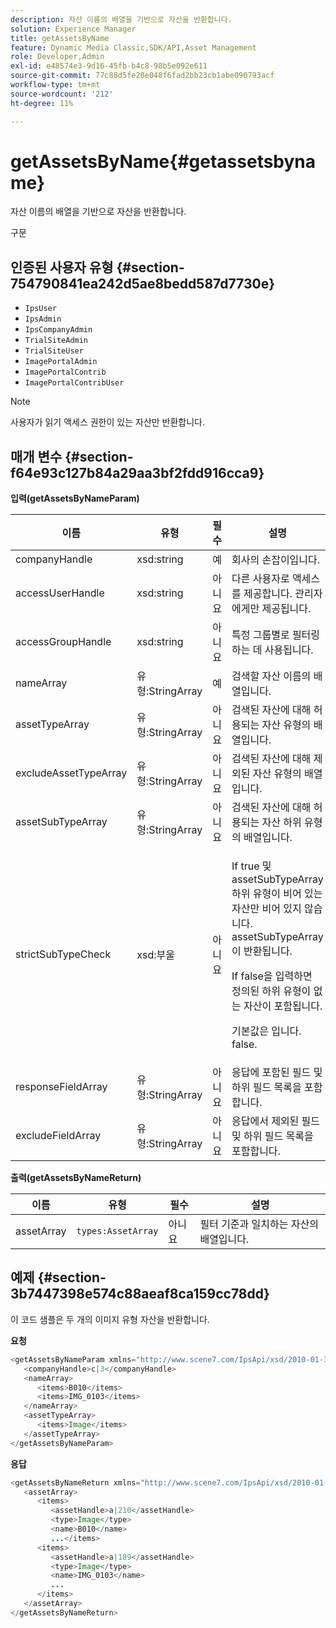 ```yaml
---
description: 자산 이름의 배열을 기반으로 자산을 반환합니다.
solution: Experience Manager
title: getAssetsByName
feature: Dynamic Media Classic,SDK/API,Asset Management
role: Developer,Admin
exl-id: e48574e3-9d16-45fb-b4c8-98b5e092e611
source-git-commit: 77c88d5fe20e048f6fad2bb23cb1abe090793acf
workflow-type: tm+mt
source-wordcount: '212'
ht-degree: 11%

---
```


# getAssetsByName{#getassetsbyname}

자산 이름의 배열을 기반으로 자산을 반환합니다.

구문

## 인증된 사용자 유형 {#section-754790841ea242d5ae8bedd587d7730e}

* `IpsUser`
* `IpsAdmin`
* `IpsCompanyAdmin`
* `TrialSiteAdmin`
* `TrialSiteUser`
* `ImagePortalAdmin`
* `ImagePortalContrib`
* `ImagePortalContribUser`

>[!NOTE]
>
>사용자가 읽기 액세스 권한이 있는 자산만 반환합니다.

## 매개 변수 {#section-f64e93c127b84a29aa3bf2fdd916cca9}

**입력(getAssetsByNameParam)**

<table id="table_CE7B503B0E074719A523B458DF3A7286"> 
 <thead> 
  <tr> 
   <th colname="col1" class="entry"> 이름 </th> 
   <th colname="col2" class="entry"> 유형 </th> 
   <th colname="col3" class="entry"> 필수 </th> 
   <th colname="col4" class="entry"> 설명 </th> 
  </tr> 
 </thead>
 <tbody> 
  <tr> 
   <td colname="col1"> <span class="codeph"> <span class="varname"> companyHandle</span> </span> </td> 
   <td colname="col2"> <span class="codeph"> xsd:string</span> </td> 
   <td colname="col3"> 예 </td> 
   <td colname="col4"> 회사의 손잡이입니다. </td> 
  </tr> 
  <tr> 
   <td colname="col1"> <span class="codeph"> <span class="varname"> accessUserHandle</span> </span> </td> 
   <td colname="col2"> <span class="codeph"> xsd:string</span> </td> 
   <td colname="col3"> 아니요 </td> 
   <td colname="col4"> 다른 사용자로 액세스를 제공합니다. 관리자에게만 제공됩니다. </td> 
  </tr> 
  <tr> 
   <td colname="col1"> <span class="codeph"> <span class="varname"> accessGroupHandle</span> </span> </td> 
   <td colname="col2"> <span class="codeph"> xsd:string</span> </td> 
   <td colname="col3"> 아니요 </td> 
   <td colname="col4"> 특정 그룹별로 필터링하는 데 사용됩니다. </td> 
  </tr> 
  <tr> 
   <td colname="col1"> <span class="codeph"> <span class="varname"> nameArray</span> </span> </td> 
   <td colname="col2"> <span class="codeph"> 유형:StringArray</span> </td> 
   <td colname="col3"> 예 </td> 
   <td colname="col4"> 검색할 자산 이름의 배열입니다. </td> 
  </tr> 
  <tr> 
   <td colname="col1"> <span class="codeph"> <span class="varname"> assetTypeArray</span> </span> </td> 
   <td colname="col2"> <span class="codeph"> 유형:StringArray</span> </td> 
   <td colname="col3"> 아니요 </td> 
   <td colname="col4"> 검색된 자산에 대해 허용되는 자산 유형의 배열입니다. </td> 
  </tr> 
  <tr> 
   <td colname="col1"> <span class="codeph"> <span class="varname"> excludeAssetTypeArray</span> </span> </td> 
   <td colname="col2"> <span class="codeph"> 유형:StringArray</span> </td> 
   <td colname="col3"> 아니요 </td> 
   <td colname="col4"> 검색된 자산에 대해 제외된 자산 유형의 배열입니다. </td> 
  </tr> 
  <tr> 
   <td colname="col1"> <span class="codeph"> <span class="varname"> assetSubTypeArray</span> </span> </td> 
   <td colname="col2"> <span class="codeph"> 유형:StringArray</span> </td> 
   <td colname="col3"> 아니요 </td> 
   <td colname="col4"> 검색된 자산에 대해 허용되는 자산 하위 유형의 배열입니다. </td> 
  </tr> 
  <tr> 
   <td colname="col1"> <span class="codeph"> <span class="varname"> strictSubTypeCheck</span> </span> </td> 
   <td colname="col2"> <span class="codeph"> xsd:부울</span> </td> 
   <td colname="col3"> 아니요 </td> 
   <td colname="col4"> <p>If <span class="codeph"> true</span> 및 <span class="codeph"> assetSubTypeArray</span> 하위 유형이 비어 있는 자산만 비어 있지 않습니다. <span class="codeph"> assetSubTypeArray</span> 이 반환됩니다. </p> <p>If <span class="codeph"> false</span>을 입력하면 정의된 하위 유형이 없는 자산이 포함됩니다. </p> <p>기본값은 입니다. <span class="codeph"> false</span>. </p> </td> 
  </tr> 
  <tr> 
   <td colname="col1"> <span class="codeph"> <span class="varname"> responseFieldArray</span> </span> </td> 
   <td colname="col2"> <span class="codeph"> 유형:StringArray</span> </td> 
   <td colname="col3"> 아니요 </td> 
   <td colname="col4"> 응답에 포함된 필드 및 하위 필드 목록을 포함합니다. </td> 
  </tr> 
  <tr> 
   <td colname="col1"> <span class="codeph"> <span class="varname"> excludeFieldArray</span> </span> </td> 
   <td colname="col2"> <span class="codeph"> 유형:StringArray</span> </td> 
   <td colname="col3"> 아니요 </td> 
   <td colname="col4"> 응답에서 제외된 필드 및 하위 필드 목록을 포함합니다. </td> 
  </tr> 
 </tbody> 
</table>

**출력(getAssetsByNameReturn)**

| 이름 | 유형 | 필수 | 설명 |
|---|---|---|---|
| assetArray | `types:AssetArray` | 아니요 | 필터 기준과 일치하는 자산의 배열입니다. |

## 예제 {#section-3b7447398e574c88aeaf8ca159cc78dd}

이 코드 샘플은 두 개의 이미지 유형 자산을 반환합니다.

**요청**

```java
<getAssetsByNameParam xmlns="http://www.scene7.com/IpsApi/xsd/2010-01-31">
   <companyHandle>c|3</companyHandle>
   <nameArray>
      <items>B010</items>
      <items>IMG_0103</items>
   </nameArray>
   <assetTypeArray>
      <items>Image</items>
   </assetTypeArray>
</getAssetsByNameParam>
```

**응답**

```java
<getAssetsByNameReturn xmlns="http://www.scene7.com/IpsApi/xsd/2010-01-31">
   <assetArray>
      <items>
         <assetHandle>a|210</assetHandle>
         <type>Image</type>
         <name>B010</name>
         ...</items>
      <items>
         <assetHandle>a|189</assetHandle>
         <type>Image</type>
         <name>IMG_0103</name>
         ...
      </items>
   </assetArray>
</getAssetsByNameReturn>
```
